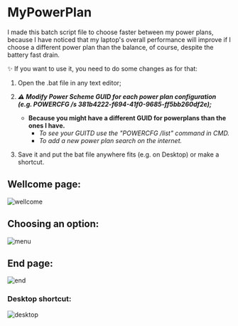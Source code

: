 # MyPowerPlan
I made this batch script file to choose faster between my power plans, because I have noticed that my laptop's overall performance will improve if I choose a different power plan than the balance, of course, despite the battery fast drain.

✨ If you want to use it, you need to do some changes as for that:
1. Open the .bat file in any text editor;
2. ***⚠️ Modify Power Scheme GUID for each power plan configuration (e.g. POWERCFG /s 381b4222-f694-41f0-9685-ff5bb260df2e);***
	- **Because you might have a different GUID for powerplans than the ones I have.**
		- *To see your GUITD use the "POWERCFG /list" command in CMD.*
		- *To add a new power plan search on the internet.*
	
3. Save it and put the bat file anywhere fits (e.g. on Desktop) or make a shortcut.

## Wellcome page: 
![wellcome](https://user-images.githubusercontent.com/126944313/232245735-8c133a96-32b4-464e-b3d9-e87eb2e87c0b.png)

## Choosing an option:
![menu](https://user-images.githubusercontent.com/126944313/232245789-6ea9dcea-f0a9-4240-b9a0-7ae6bb50c0f9.png)

## End page:
![end](https://user-images.githubusercontent.com/126944313/232245827-9655556f-f9ae-4610-9a8d-ed6ff0ae28ac.png)

### Desktop shortcut:
![desktop](https://user-images.githubusercontent.com/126944313/232245855-7077d8c9-4a24-4cfa-9913-2b37e67f1a0b.png)
